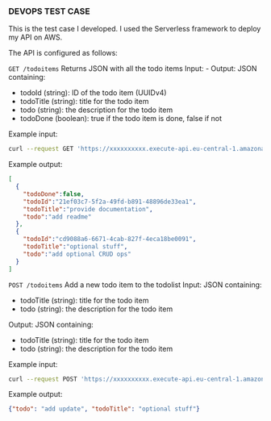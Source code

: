 ### DEVOPS TEST CASE

This is the test case I developed. I used the Serverless framework to deploy my API on AWS.

The API is configured as follows: 

`GET /todoitems`
Returns JSON with all the todo items
Input: -
Output:
JSON containing:
- todoId (string): ID of the todo item (UUIDv4)
- todoTitle (string): title for the todo item
- todo (string): the description for the todo item
- todoDone (boolean): true if the todo item is done, false if not

Example input:
```bash
curl --request GET 'https://xxxxxxxxxx.execute-api.eu-central-1.amazonaws.com/dev/todoitems'

```

Example output:

```json
[
  {
    "todoDone":false,
    "todoId":"21ef03c7-5f2a-49fd-b891-48896de33ea1",
    "todoTitle":"provide documentation",
    "todo":"add readme"
  },
  {
    "todoId":"cd9088a6-6671-4cab-827f-4eca18be0091",
    "todoTitle":"optional stuff",
    "todo":"add optional CRUD ops"
  }
]
```
`POST /todoitems`
Add a new todo item to the todolist
Input:
JSON containing:
- todoTitle (string): title for the todo item
- todo (string): the description for the todo item

Output:
JSON containing:
- todoTitle (string): title for the todo item
- todo (string): the description for the todo item

Example input:
```bash
curl --request POST 'https://xxxxxxxxxx.execute-api.eu-central-1.amazonaws.com/dev/todoitems' --header 'Content-Type: application/json' --data-raw '{"todo": "add update", "todoTitle": "optional stuff"}'

```

Example output:
```json
{"todo": "add update", "todoTitle": "optional stuff"}

```